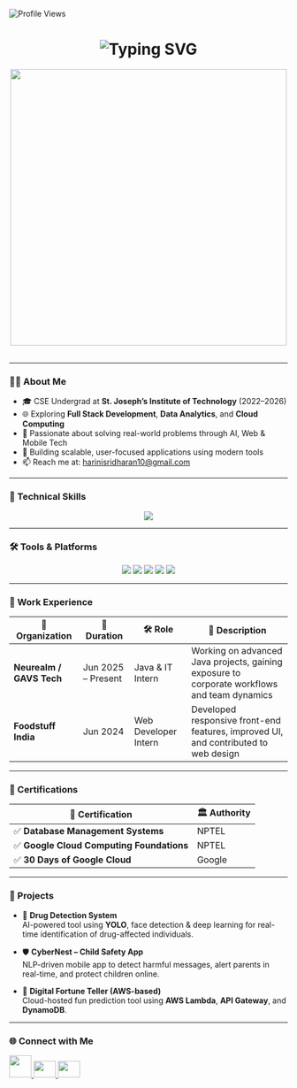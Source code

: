 

<!-- 🌸 Profile View Badge (Left Corner) -->
<p align="left">
  <img src="https://komarev.com/ghpvc/?username=vsharini&style=flat-square&color=9b59b6" alt="Profile Views"/>
</p>
<!-- 📝 Typing Animation (Left-Aligned) -->
<!-- 🌸 Typing Animation (Centered) -->
<h1 align="center">
  <img src="https://readme-typing-svg.herokuapp.com?font=Fira+Code&size=30&duration=3000&pause=1000&color=F7931E&center=true&vCenter=true&width=900&lines=Hi+👋%2C+I'm+Harini+V+S;Full+Stack+Developer+%7C+Cloud+Explorer;Aspiring+Data+Analyst+%7C+AI+Enthusiast" alt="Typing SVG" />
</h1>



<p align="center">
<img src="https://github.com/Anmol-Baranwal/Cool-GIFs-For-GitHub/assets/74038190/f5d2d866-d25c-4873-8d82-425d2c62fc2e" width="500">
<br><br>
</p>

---

### 🧑‍💻 About Me

- 🎓 CSE Undergrad at **St. Joseph’s Institute of Technology** (2022–2026)  
- 🌐 Exploring **Full Stack Development**, **Data Analytics**, and **Cloud Computing**  
- 💼 Passionate about solving real-world problems through AI, Web & Mobile Tech  
- 🚀 Building scalable, user-focused applications using modern tools  
- 📫 Reach me at: [harinisridharan10@gmail.com](mailto:harinisridharan10@gmail.com)  

---

### 🔧 Technical Skills

<p align="center">
  <img src="https://skillicons.dev/icons?i=html,css,js,py,java,mysql,react,flutter,figma,c,matlab&theme=light" />
</p>

---

### 🛠️ Tools & Platforms

<p align="center">
  <img src="https://img.shields.io/badge/AWS-232F3E?style=for-the-badge&logo=amazonaws&logoColor=white" />
  <img src="https://img.shields.io/badge/Git-F05032?style=for-the-badge&logo=git&logoColor=white" />
  <img src="https://img.shields.io/badge/GitHub-181717?style=for-the-badge&logo=github&logoColor=white" />
  <img src="https://img.shields.io/badge/VSCode-007ACC?style=for-the-badge&logo=visual-studio-code&logoColor=white" />
  <img src="https://img.shields.io/badge/Canva-00C4CC?style=for-the-badge&logo=canva&logoColor=white" />
</p>

---

### 💼 Work Experience

| 🏢 Organization             | 📅 Duration       | 🛠️ Role                 | 🌟 Description |
|----------------------------|------------------|-------------------------|----------------|
| **Neurealm / GAVS Tech**   | Jun 2025 – Present | Java & IT Intern       | Working on advanced Java projects, gaining exposure to corporate workflows and team dynamics |
| **Foodstuff India**        | Jun 2024          | Web Developer Intern   | Developed responsive front-end features, improved UI, and contributed to web design |

---

### 📜 Certifications

| 🏅 Certification                         | 🏛️ Authority            |
|-----------------------------------------|--------------------------|
| ✅ **Database Management Systems**       | NPTEL                    |
| ✅ **Google Cloud Computing Foundations**| NPTEL                    |
| ✅ **30 Days of Google Cloud**           | Google                   |

---

### 📌 Projects

- 💊 **Drug Detection System**  
  AI-powered tool using **YOLO**, face detection & deep learning for real-time identification of drug-affected individuals.

- 🛡️ **CyberNest – Child Safety App**  
  NLP-driven mobile app to detect harmful messages, alert parents in real-time, and protect children online.

- 🔮 **Digital Fortune Teller (AWS-based)**  
  Cloud-hosted fun prediction tool using **AWS Lambda**, **API Gateway**, and **DynamoDB**.

---

### 🌐 Connect with Me

<p align="left">
  <a href="https://www.linkedin.com/in/harini--vs/" target="_blank">
    <img src="https://cdn.jsdelivr.net/gh/devicons/devicon/icons/linkedin/linkedin-original.svg" width="40" height="40" />
  </a>
  <a href="https://www.hackerrank.com/harinisridharan2" target="_blank">
    <img src="https://raw.githubusercontent.com/rahuldkjain/github-profile-readme-generator/master/src/images/icons/Social/hackerrank.svg" height="30" width="40" />
  </a>
  <a href="https://leetcode.com/harinisridharan10/" target="_blank">
    <img src="https://raw.githubusercontent.com/rahuldkjain/github-profile-readme-generator/master/src/images/icons/Social/leet-code.svg" height="30" width="40" />
  </a>
</p>















